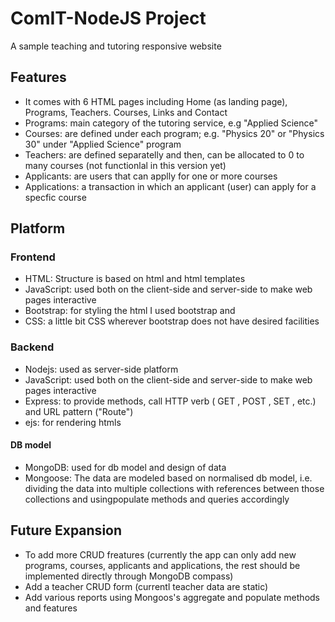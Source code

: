 # ComIT-NodeJS Project
A sample teaching and tutoring responsive website
## Features
* It comes with 6 HTML pages including Home (as landing page), Programs, Teachers. Courses, Links and Contact
* Programs: main category of the tutoring service, e.g "Applied Science"
* Courses: are defined under each program; e.g. "Physics 20" or "Physics 30" under "Applied Science" program
* Teachers: are defined separatelly and then, can be allocated to 0 to many courses (not functionlal in this version yet)
* Applicants: are users that can applly for one or more courses 
* Applications: a transaction in which an applicant (user) can apply for a specfic course 
## Platform
### Frontend
* HTML: Structure is based on html and html templates
* JavaScript: used both on the client-side and server-side to make web pages interactive
* Bootstrap: for styling the html I used bootstrap and 
* CSS: a little bit CSS wherever bootstrap does not have desired facilities 

### Backend
* Nodejs: used as server-side platform
* JavaScript: used both on the client-side and server-side to make web pages interactive
* Express: to provide methods, call HTTP verb ( GET , POST , SET , etc.) and URL pattern ("Route")
* ejs: for rendering htmls 
#### DB model
* MongoDB: used for db model and design of data
* Mongoose:  The data are modeled based on normalised db model, i.e. dividing the data into multiple collections with references between those collections and usingpopulate methods and queries accordingly


## Future Expansion
* To add more CRUD freatures (currently the app can only add new programs, courses, applicants and applications, the rest should be implemented directly through MongoDB compass)
* Add a teacher CRUD form (currentl teacher data are static)
* Add various reports using Mongoos's aggregate and populate methods and features 
